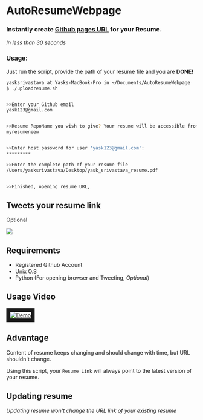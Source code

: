 # AutoResumeWebpage

### Instantly create [Github pages URL](https://pages.github.com/) for your Resume.

*In less than 30 seconds*

### Usage:
Just run the script, provide the path of your resume file and you are **DONE!**


```bash
yasksrivastava at Yasks-MacBook-Pro in ~/Documents/AutoResumeWebpage
$ ./uploadresume.sh


>>Enter your Github email
yask123@gmail.com


>>Resume RepoName you wish to give? Your resume will be accessible from http://.github.io/RepoName
myresumeneew


>>Enter host password for user 'yask123@gmail.com':
*********

>>Enter the complete path of your resume file
/Users/yasksrivastava/Desktop/yask_srivastava_resume.pdf


>>Finished, opening resume URL,
```
## Tweets your resume link 
Optional

<img src="https://media.giphy.com/media/R236hHDAevw7C/giphy.gif">

## Requirements
* Registered Github Account
* Unix O.S
* Python (For opening browser and Tweeting, *Optional*)

## Usage Video

<a href="http://www.youtube.com/watch?feature=player_embedded&v=8ruOikvR7e8
" target="_blank"><img src="http://img.youtube.com/vi/8ruOikvR7e8/0.jpg" 
alt="Demo" border="10" /></a>

## Advantage
Content of resume keeps changing and should change with time, but URL shouldn't change. 

Using this script, your `Resume Link` will always point to the latest version of your resume.

## Updating resume
*Updating resume won't change the URL link of your existing resume*

